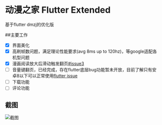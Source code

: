 # 动漫之家 Flutter Extended

基于flutter dmzj的优化版

##主要工作
- [x] 界面美化
- [x] 高刷帧数问题，满足理论性能要求(avg 8ms up to 120hz)，等google适配各机型问题
- [x] 漫画阅读放大后滑动触发翻页[#issue3](https://github.com/xiaoyaocz/dmzj_flutter/issues/3)
- [ ] 音量键翻页，已经完成，存在flutter底层bug功能暂未开放，目前了解只有安卓8以下可以正常使用[flutter issue](https://github.com/flutter/flutter/issues/71144)
- [ ] 下载功能
- [ ] 评论功能

## 截图
![截图](https://github.com/tom8zds/dmzj_flutter/raw/master/ScreenShots/screenshots.png)

